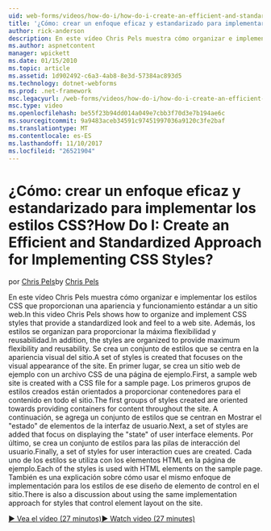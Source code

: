 ```yaml
---
uid: web-forms/videos/how-do-i/how-do-i-create-an-efficient-and-standardized-approach-for-implementing-css-styles
title: '¿Cómo: crear un enfoque eficaz y estandarizado para implementar los estilos CSS? | Microsoft Docs'
author: rick-anderson
description: En este vídeo Chris Pels muestra cómo organizar e implementar los estilos CSS que proporcionan una apariencia y funcionamiento estándar a un sitio web. Además, los estilos son...
ms.author: aspnetcontent
manager: wpickett
ms.date: 01/15/2010
ms.topic: article
ms.assetid: 1d902492-c6a3-4ab8-8e3d-57384ac893d5
ms.technology: dotnet-webforms
ms.prod: .net-framework
msc.legacyurl: /web-forms/videos/how-do-i/how-do-i-create-an-efficient-and-standardized-approach-for-implementing-css-styles
msc.type: video
ms.openlocfilehash: be55f23b94dd014a049e7cbb3f70d3e7b194ae6c
ms.sourcegitcommit: 9a9483aceb34591c97451997036a9120c3fe2baf
ms.translationtype: MT
ms.contentlocale: es-ES
ms.lasthandoff: 11/10/2017
ms.locfileid: "26521904"
---
```

<a name="how-do-i-create-an-efficient-and-standardized-approach-for-implementing-css-styles"></a><span data-ttu-id="735f0-105">¿Cómo: crear un enfoque eficaz y estandarizado para implementar los estilos CSS?</span><span class="sxs-lookup"><span data-stu-id="735f0-105">How Do I: Create an Efficient and Standardized Approach for Implementing CSS Styles?</span></span>
====================
<span data-ttu-id="735f0-106">por [Chris Pels](https://twitter.com/chrispels)</span><span class="sxs-lookup"><span data-stu-id="735f0-106">by [Chris Pels](https://twitter.com/chrispels)</span></span>

<span data-ttu-id="735f0-107">En este vídeo Chris Pels muestra cómo organizar e implementar los estilos CSS que proporcionan una apariencia y funcionamiento estándar a un sitio web.</span><span class="sxs-lookup"><span data-stu-id="735f0-107">In this video Chris Pels shows how to organize and implement CSS styles that provide a standardized look and feel to a web site.</span></span> <span data-ttu-id="735f0-108">Además, los estilos se organizan para proporcionar la máxima flexibilidad y reusabilidad.</span><span class="sxs-lookup"><span data-stu-id="735f0-108">In addition, the styles are organized to provide maximum flexibility and reusability.</span></span> <span data-ttu-id="735f0-109">Se crea un conjunto de estilos que se centra en la apariencia visual del sitio.</span><span class="sxs-lookup"><span data-stu-id="735f0-109">A set of styles is created that focuses on the visual appearance of the site.</span></span> <span data-ttu-id="735f0-110">En primer lugar, se crea un sitio web de ejemplo con un archivo CSS de una página de ejemplo.</span><span class="sxs-lookup"><span data-stu-id="735f0-110">First, a sample web site is created with a CSS file for a sample page.</span></span> <span data-ttu-id="735f0-111">Los primeros grupos de estilos creados están orientados a proporcionar contenedores para el contenido en todo el sitio.</span><span class="sxs-lookup"><span data-stu-id="735f0-111">The first groups of styles created are oriented towards providing containers for content throughout the site.</span></span> <span data-ttu-id="735f0-112">A continuación, se agrega un conjunto de estilos que se centran en Mostrar el "estado" de elementos de la interfaz de usuario.</span><span class="sxs-lookup"><span data-stu-id="735f0-112">Next, a set of styles are added that focus on displaying the "state" of user interface elements.</span></span> <span data-ttu-id="735f0-113">Por último, se crea un conjunto de estilos para las pilas de interacción del usuario.</span><span class="sxs-lookup"><span data-stu-id="735f0-113">Finally, a set of styles for user interaction cues are created.</span></span> <span data-ttu-id="735f0-114">Cada uno de los estilos se utiliza con los elementos HTML en la página de ejemplo.</span><span class="sxs-lookup"><span data-stu-id="735f0-114">Each of the styles is used with HTML elements on the sample page.</span></span> <span data-ttu-id="735f0-115">También es una explicación sobre cómo usar el mismo enfoque de implementación para los estilos de ese diseño de elemento de control en el sitio.</span><span class="sxs-lookup"><span data-stu-id="735f0-115">There is also a discussion about using the same implementation approach for styles that control element layout on the site.</span></span>

[<span data-ttu-id="735f0-116">&#9654; Vea el vídeo (27 minutos)</span><span class="sxs-lookup"><span data-stu-id="735f0-116">&#9654; Watch video (27 minutes)</span></span>](https://channel9.msdn.com/Blogs/ASP-NET-Site-Videos/how-do-i-create-an-efficient-and-standardized-approach-for-implementing-css-styles)
